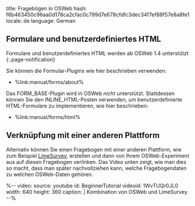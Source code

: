title: Fragebögen in OSWeb
hash: f6b463450c96aa0d178ca2cfac0c799d7e678cfdfc3dec34f7ef88f57e8a8fe1
locale: de
language: German

## Formulare und benutzerdefiniertes HTML

Formulare und benutzerdefiniertes HTML werden ab OSWeb 1.4 unterstützt
{:.page-notification}

Sie können die Formular-Plugins wie hier beschrieben verwenden:

- %link:manual/forms/about%

Das FORM_BASE-Plugin wird in OSWeb *nicht* unterstützt. Stattdessen können Sie den INLINE_HTML-Posten verwenden, um benutzerdefinierte HTML-Formulare zu implementieren, wie hier beschrieben:

- %link:manual/forms/html%


## Verknüpfung mit einer anderen Plattform

Alternativ können Sie einen Fragebogen mit einer anderen Plattform, wie zum Beispiel [LimeSurvey](https://www.limesurvey.org/), erstellen und dann von Ihrem OSWeb-Experiment aus auf diesen Fragebogen verlinken. Das Video unten zeigt, wie man dies so macht, dass man später nachvollziehen kann, welche Fragebogendaten zu welchen OSWeb-Daten gehören.

%--
video:
 source: youtube
 id: BeginnerTutorial
 videoid: 1WvTUQr0JL0
 width: 640
 height: 360
 caption: |
  Kombination von OSWeb und LimeSurvey.
--%